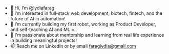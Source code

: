 - 👋 Hi, I’m @lydiafarag
- 👀 I’m interested in full-stack web development, biotech, fintech, and the future of AI in automation! 
- 🌱 I’m currently building my first robot, working as Product Developer, and self-teaching AI and ML =. 
- 💞️ I'm passionate about mentorship and learning from real life experience in building meaningful projects!
- 📫 Reach me on Linkedin or by email faraglydia@gmail.com 

<!---
lydiafarag/lydiafarag is a ✨ special ✨ repository because its `README.md` (this file) appears on your GitHub profile.
You can click the Preview link to take a look at your changes.
--->
